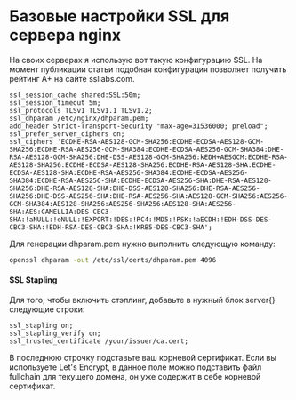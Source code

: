 # Базовые настройки SSL для сервера nginx

На своих серверах я использую вот такую конфигурацию SSL. На момент публикации статьи подобная конфигурация позволяет получить рейтинг A+ на сайте ssllabs.com.

```
ssl_session_cache shared:SSL:50m;
ssl_session_timeout 5m;
ssl_protocols TLSv1 TLSv1.1 TLSv1.2;
ssl_dhparam /etc/nginx/dhparam.pem;
add_header Strict-Transport-Security "max-age=31536000; preload";
ssl_prefer_server_ciphers on;
ssl_ciphers 'ECDHE-RSA-AES128-GCM-SHA256:ECDHE-ECDSA-AES128-GCM-SHA256:ECDHE-RSA-AES256-GCM-SHA384:ECDHE-ECDSA-AES256-GCM-SHA384:DHE-RSA-AES128-GCM-SHA256:DHE-DSS-AES128-GCM-SHA256:kEDH+AESGCM:ECDHE-RSA-AES128-SHA256:ECDHE-ECDSA-AES128-SHA256:ECDHE-RSA-AES128-SHA:ECDHE-ECDSA-AES128-SHA:ECDHE-RSA-AES256-SHA384:ECDHE-ECDSA-AES256-SHA384:ECDHE-RSA-AES256-SHA:ECDHE-ECDSA-AES256-SHA:DHE-RSA-AES128-SHA256:DHE-RSA-AES128-SHA:DHE-DSS-AES128-SHA256:DHE-RSA-AES256-SHA256:DHE-DSS-AES256-SHA:DHE-RSA-AES256-SHA:AES128-GCM-SHA256:AES256-GCM-SHA384:AES128-SHA256:AES256-SHA256:AES128-SHA:AES256-SHA:AES:CAMELLIA:DES-CBC3-SHA:!aNULL:!eNULL:!EXPORT:!DES:!RC4:!MD5:!PSK:!aECDH:!EDH-DSS-DES-CBC3-SHA:!EDH-RSA-DES-CBC3-SHA:!KRB5-DES-CBC3-SHA';
```

Для генерации dhparam.pem нужно выполнить следующую команду:
```sh
openssl dhparam -out /etc/ssl/certs/dhparam.pem 4096
```

#### SSL Stapling

Для того, чтобы включить стэплинг, добавьте в нужный блок server{} следующие строки:
```
ssl_stapling on;
ssl_stapling_verify on;
ssl_trusted_certificate /your/issuer/ca.cert;
```
В последнюю строчку подставьте ваш корневой сертификат. Если вы используете Let's Encrypt, в данное поле можно подставить файл fullchain для текущего домена, он уже содержит в себе корневой сертификат.